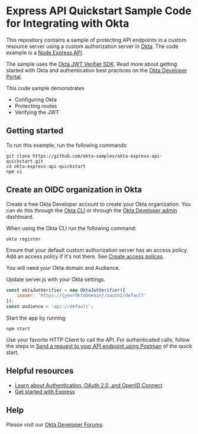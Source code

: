 # Express API Quickstart Sample Code for Integrating with Okta

This repository contains a sample of protecting API endpoints in a custom resource server using a custom authorization server in [Okta](https://www.okta.com/). The code example is a [Node Express API](https://developer.okta.com/docs/guides/protect-your-api/nodeexpress/main/).

The sample uses the [Okta JWT Verifier SDK](https://github.com/okta/okta-jwt-verifier-js). Read more about getting started with Okta and authentication best practices on the [Okta Developer Portal](https://developer.okta.com).

This code sample demonstrates
* Configuring Okta
* Protecting routes
* Verifying the JWT

## Getting started

To run this example, run the following commands:

```shell
git clone https://github.com/okta-samples/okta-express-api-quickstart.git
cd okta-express-api-quickstart
npm ci
```

## Create an OIDC organization in Okta

Create a free Okta Developer account to create your Okta organization. You can do this through the [Okta CLI](https://cli.okta.com/) or through the [Okta Developer admin](https://developer.okta.com) dashboard.

When using the Okta CLI run the following command:

```shell
okta register
```

Ensure that your default custom authorization server has an access policy. Add an access policy if it's not there. See [Create access polices](https://help.okta.com/okta_help.htm?type=oie&id=ext-create-access-policies).

You will need your Okta domain and Audience.

Update server.js with your Okta settings.

```js
const oktaJwtVerifier = new OktaJwtVerifier({
    issuer: 'https://{yourOktaDomain}/oauth2/default'
});
const audience = 'api://default';
```

Start the app by running

```shell
npm start
```

Use your favorite HTTP Client to call the API. For authenticated calls, follow the steps in [Send a request to your API endpoint using Postman]() of the quick start.

## Helpful resources

* [Learn about Authentication, OAuth 2.0, and OpenID Connect](https://developer.okta.com/docs/concepts/)
* [Get started with Express](https://expressjs.com/)

## Help

Please visit our [Okta Developer Forums](https://devforum.okta.com/).
